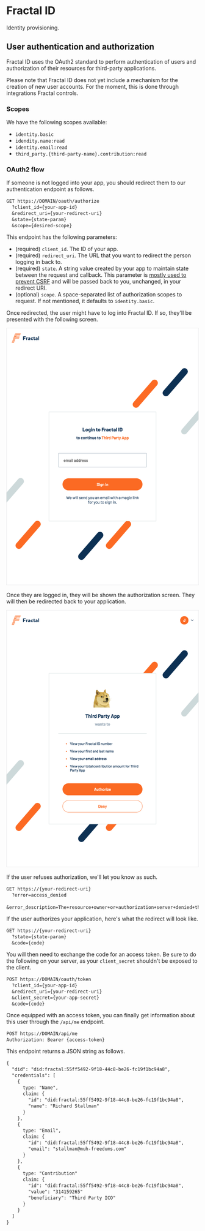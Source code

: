# Fractal ID

Identity provisioning.

## User authentication and authorization

Fractal ID uses the OAuth2 standard to perform authentication of users and authorization of their resources for third-party applications.

Please note that Fractal ID does not yet include a mechanism for the creation of new user accounts. For the moment, this is done through integrations Fractal controls.

### Scopes

We have the following scopes available:
  * `identity.basic`
  * `idendity.name:read`
  * `identity.email:read`
  * `third_party.{third-party-name}.contribution:read`

### OAuth2 flow

If someone is not logged into your app, you should redirect them to our authentication endpoint as follows.

```
GET https://DOMAIN/oauth/authorize
  ?client_id={your-app-id}
  &redirect_uri={your-redirect-uri}
  &state={state-param}
  &scope={desired-scope}
```

This endpoint has the following parameters:

* (required) `client_id`. The ID of your app.
* (required) `redirect_uri`. The URL that you want to redirect the person logging in back to.
* (required) `state`. A string value created by your app to maintain state between the request and callback. This parameter is [mostly used to prevent CSRF](https://auth0.com/docs/protocols/oauth2/oauth-state) and will be passed back to you, unchanged, in your redirect URI.
* (optional) `scope`. A space-separated list of authorization scopes to request. If not mentioned, it defaults to `identity.basic`.

Once redirected, the user might have to log into Fractal ID. If so, they'll be presented with the following screen.

![](img/login.png)

Once they are logged in, they will be shown the authorization screen. They will then be redirected back to your application.

![](img/authorization.png)

If the user refuses authorization, we'll let you know as such.

```
GET https://{your-redirect-uri}
  ?error=access_denied
  &error_description=The+resource+owner+or+authorization+server+denied+the+request.
```

If the user authorizes your application, here's what the redirect will look like.

```
GET https://{your-redirect-uri}
  ?state={state-param}
  &code={code}
```

You will then need to exchange the code for an access token. Be sure to do the following on your server, as your `client_secret` shouldn't be exposed to the client.

```
POST https://DOMAIN/oauth/token
  ?client_id={your-app-id}
  &redirect_uri={your-redirect-uri}
  &client_secret={your-app-secret}
  &code={code}
```

Once equipped with an access token, you can finally get information about this user through the `/api/me` endpoint.

```
POST https://DOMAIN/api/me
Authorization: Bearer {access-token}
```

This endpoint returns a JSON string as follows.

```
{
  "did": "did:fractal:55ff5492-9f18-44c8-be26-fc19f1bc94a8",
  "credentials": [
    {
      type: "Name",
      claim: {
        "id": "did:fractal:55ff5492-9f18-44c8-be26-fc19f1bc94a8",
        "name": "Richard Stallman"
      }
    },
    {
      type: "Email",
      claim: {
        "id": "did:fractal:55ff5492-9f18-44c8-be26-fc19f1bc94a8",
        "email": "stallman@muh-freedums.com"
      }
    },
    {
      type: "Contribution"
      claim: {
        "id": "did:fractal:55ff5492-9f18-44c8-be26-fc19f1bc94a8",
        "value": "314159265"
        "beneficiary": "Third Party ICO"
      }
    }
  ]
}
```
